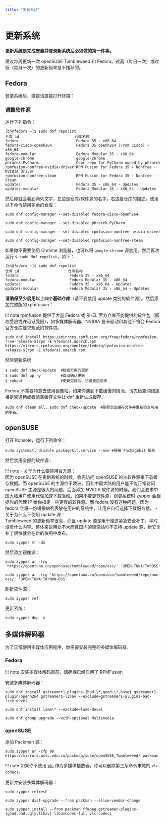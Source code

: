 ```yaml
---
title: "更新系统"
---
```


# 更新系统

**更新系统是完成安装并登录新系统后必须做的第一件事。**

建议每周更新一次 openSUSE Tumbleweed 和 Fedora。过高（每日一次）或过低（每月一次）的更新频率是不推荐的。

## Fedora

登录系统后，直接请直接打开终端：

### 调整软件源

运行下列指令：

```
[bh@fedora ~]$ sudo dnf repolist
仓库 id                         仓库名称
fedora                          Fedora 35 - x86_64
fedora-cisco-openh264           Fedora 35 openh264 (From Cisco) - x86_64
fedora-modular                  Fedora Modular 35 - x86_64
google-chrome                   google-chrome
phracek-PyCharm                 Copr repo for PyCharm owned by phracek
rpmfusion-nonfree-nvidia-driver RPM Fusion for Fedora 35 - Nonfree - NVIDIA Driver
rpmfusion-nonfree-steam         RPM Fusion for Fedora 35 - Nonfree - Steam
updates                         Fedora 35 - x86_64 - Updates
updates-modular                 Fedora Modular 35 - x86_64 - Updates
```

然后你就会看到两列文字，左边是仓库/软件源的名字，右边是仓库的描述。使用以下命令禁用多余的仓库：

```
sudo dnf config-manager --set-disabled fedora-cisco-openh264
```
```
sudo dnf config-manager --set-disabled phracek-PyCharm
```
```
sudo dnf config-manager --set-disabled rpmfusion-nonfree-nvidia-driver
```
```
sudo dnf config-manager --set-disabled rpmfusion-nonfree-steam
```

如果你不需要使用 Chrome 浏览器，也可以将 `google-chrome` 源禁用。然后再次运行 `$ sudo dnf repolist`，如下：

```
[bh@fedora ~]$ sudo dnf repolist
仓库 id                      仓库名称
fedora                       Fedora 35 - x86_64
fedora-modular               Fedora Modular 35 - x86_64
updates                      Fedora 35 - x86_64 - Updates
updates-modular              Fedora Modular 35 - x86_64 - Updates
```

**请确保至少启用以上四个基础仓库**（请不要禁用 update 类别的软件源）。然后添加完整版的 rpmfusion：

!!! note
    rpmfusion 提供了大量 Fedora 或 RHEL 官方仓库不能提供的软件包（版权受限或许可证受限），如多媒体解码器、NVIDIA 显卡驱动和其他不符合 Fedora 官方仓库要求规范的软件包。

```
sudo dnf install https://mirrors.rpmfusion.org/free/fedora/rpmfusion-free-release-$(rpm -E %fedora).noarch.rpm https://mirrors.rpmfusion.org/nonfree/fedora/rpmfusion-nonfree-release-$(rpm -E %fedora).noarch.rpm
```

然后更新系统

```
$ sudo dnf check-update  #检查可用的更新
$ sudo dnf up -y         #自动确认更新
$ reboot                 #更新完成后，记得重启系统
```

Fedora 不需要特意去使用镜像站，如果你遇到下载缓慢的情况，请先检查网络连接是否通畅或者清空缓存文件让 dnf 重新生成缓存。

```
sudo dnf clean all; sudo dnf check-update  #删除全部缓存文件并重新检查可用的更新。
```

## openSUSE

打开 Konsole，运行下列命令：

```
sudo systemctl disable packagekit.service --now #屏蔽 Packagekit 服务
```

然后禁用全部的软件源：

!!! note
    - 关于为什么要禁用官方源：  
    因为 openSUSE 在更新系统的时候，会先访问 openSUSE 的主软件源来下载缓存数据。而 openSUSE 的主源位于欧洲。因此中国大陆的用户能不能正常访问 openSUSE 主源是很大的问题。后面添加 NVIDIA 软件源的时候，我们会要求中国大陆用户使用代理加速下载驱动。如果不变更软件源，则更系统时 zypper 会根据你的代理 IP 给你指定一些更慢的软件源。而 fedora 没有这种问题，因为 fedora 会将一份镜像站列表放在用户的系统中，让用户自行选择下载服务器。
    - 关于为什么不使用 update 源：  
    Tumbleweed 的更新频率很高，而且 update 源是用于推送紧急安全补丁，平时没有什么内容。整体来说用处不大而且国内的镜像站均不支持 update 源，新安全补丁很快就会在新的快照中发布。  

```
sudo zypper mr -da
```

然后添加镜像源：

```
sudo zypper ar -fcg 'https://opentuna.cn/opensuse/tumbleweed/repo/oss/' 'OPEN-TUNA:TW:OSS'
```
```
sudo zypper ar -fcg 'https://opentuna.cn/opensuse/tumbleweed/repo/non-oss/' 'OPEN-TUNA:TW:NON-OSS'
```

刷新软件源：

```
sudo zypper ref
```

更新系统：

```
sudo zypper dup -y
```

## 多媒体解码器

为了正常使用多媒体应用程序，你需要安装完整的多媒体解码器。

### Fedora

!!! note
    安装多媒体解码器前，请确保已经启用了 RPMFusion

安装多媒体解码器：

```
sudo dnf install gstreamer1-plugins-{bad-\*,good-\*,base} gstreamer1-plugin-openh264 gstreamer1-libav --exclude=gstreamer1-plugins-bad-free-devel
```
```
sudo dnf install lame\* --exclude=lame-devel
```
```
sudo dnf group upgrade --with-optional Multimedia
```

### openSUSE

添加 Packman 源：

```
sudo zypper ar -cfp 90 https://mirrors.ustc.edu.cn/packman/suse/openSUSE_Tumbleweed/ packman
```
!!! note
    如果你不使用 [vlc](https://www.videolan.org/vlc/) 作为多媒体播放器，你可以删除第三条命令末尾的 `vlc-codecs`。

更新并安装多媒体解码器：

```
sudo zypper refresh
```
```
sudo zypper dist-upgrade --from packman --allow-vendor-change
```
```
sudo zypper install --from packman ffmpeg gstreamer-plugins-{good,bad,ugly,libav} libavcodec-full vlc-codecs
```